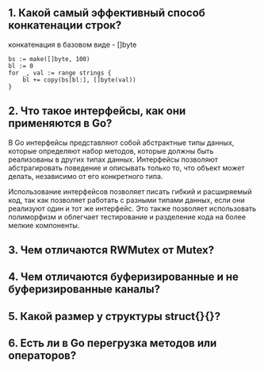 ## 1. Какой самый эффективный способ конкатенации строк?

конкатенация в базовом виде - []byte  <br />
```
bs := make([]byte, 100)
bl := 0
for _, val := range strings {
    bl += copy(bs[bl:], []byte(val))
}
```
## 2. Что такое интерфейсы, как они применяются в Go?

В Go интерфейсы представляют собой абстрактные типы данных, которые определяют набор методов, которые должны быть
реализованы в других типах данных. Интерфейсы позволяют абстрагировать поведение и описывать только то, что объект может
делать, независимо от его конкретного типа.

Использование интерфейсов позволяет писать гибкий и расширяемый код, так как позволяет работать с разными типами данных,
если они реализуют один и тот же интерфейс. Это также позволяет использовать полиморфизм и облегчает тестирование и
разделение кода на более мелкие компоненты.

## 3. Чем отличаются RWMutex от Mutex?
## 4. Чем отличаются буферизированные и не буферизированные каналы?
## 5. Какой размер у структуры struct{}{}?
## 6. Есть ли в Go перегрузка методов или операторов?
